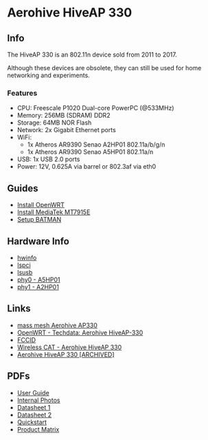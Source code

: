 # Aerohive HiveAP 330

## Info

The HiveAP 330 is an 802.11n device sold from 2011 to 2017.

Although these devices are obsolete, they can still be used for
home networking and experiments.

### Features

* CPU: Freescale P1020 Dual-core PowerPC (@533MHz)
* Memory: 256MB (SDRAM) DDR2
* Storage: 64MB NOR Flash
* Network: 2x Gigabit Ethernet ports
* WiFi:
  * 1x Atheros AR9390 Senao A2HP01 802.11a/b/g/n
  * 1x Atheros AR9390 Senao A5HP01 802.11a/n
* USB: 1x USB 2.0 ports
* Power: 12V, 0.625A via barrel or 802.3af via eth0

## Guides

* [Install OpenWRT](OPENWRT/README.md)
* [Install MediaTek MT7915E](MT7915/README.md)
* [Setup BATMAN](BATMAN/README.md)

## Hardware Info

* [hwinfo](TXT/hwinfo.txt)
* [lspci](TXT/lspci.txt)
* [lsusb](TXT/lsusb.txt)
* [phy0 - A5HP01](TXT/A5HP01.phy0.txt)
* [phy1 - A2HP01](TXT/A2HP01.phy1.txt)

## Links

* [mass mesh Aerohive AP330](https://massmesh.org/wiki/index.php?title=Aerohive_AP330)
* [OpenWRT - Techdata: Aerohive HiveAP-330](https://openwrt.org/toh/hwdata/aerohive/aerohive_hiveap-330)
* [FCCID](https://apps.fcc.gov/oetcf/eas/reports/GenericSearchResult.cfm?RequestTimeout=500)
* [Wireless CAT - Aerohive HiveAP 330](https://wikidevi.wi-cat.ru/Aerohive_HiveAP_330)
* [Aerohive HiveAP 330 [ARCHIVED]](http://web.archive.org/web/20160314152617/http://www.aerohive.com/products/access-points/ap330.html)

## PDFs

* [User Guide](PDF/Aerohive-AP330-AP350-UserGuide-Rev1-2102995.pdf)
* [Internal Photos](Internal-Photos-1498790.pdf)
* [Datasheet 1](PDF/Aerohive-Datasheet-AP330.1.pdf)
* [Datasheet 2](PDF/Aerohive-Datasheet-AP330.2.pdf)
* [Quickstart](PDF/AP330-350-QuickStart-330050-04.pdf)
* [Product Matrix](PDF/Aerohive-Access-Points-Matrix.pdf)
